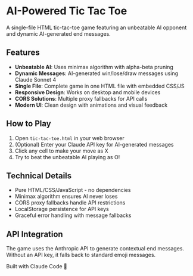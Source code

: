 # AI-Powered Tic Tac Toe

A single-file HTML tic-tac-toe game featuring an unbeatable AI opponent and dynamic AI-generated end messages.

## Features

- **Unbeatable AI**: Uses minimax algorithm with alpha-beta pruning
- **Dynamic Messages**: AI-generated win/lose/draw messages using Claude Sonnet 4
- **Single File**: Complete game in one HTML file with embedded CSS/JS
- **Responsive Design**: Works on desktop and mobile devices
- **CORS Solutions**: Multiple proxy fallbacks for API calls
- **Modern UI**: Clean design with animations and visual feedback

## How to Play

1. Open `tic-tac-toe.html` in your web browser
2. (Optional) Enter your Claude API key for AI-generated messages
3. Click any cell to make your move as X
4. Try to beat the unbeatable AI playing as O!

## Technical Details

- Pure HTML/CSS/JavaScript - no dependencies
- Minimax algorithm ensures AI never loses
- CORS proxy fallbacks handle API restrictions
- LocalStorage persistence for API keys
- Graceful error handling with message fallbacks

## API Integration

The game uses the Anthropic API to generate contextual end messages. Without an API key, it falls back to standard emoji messages.

Built with Claude Code 🤖